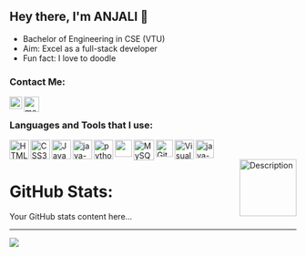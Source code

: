 ## Hey there, I'm ANJALI 👋 

- Bachelor of Engineering in CSE (VTU)
- Aim: Excel as a full-stack developer
- Fun fact: I love to doodle

### Contact Me:

[<img align="left" alt="me | Gmail" width="22px" src="https://img.icons8.com/color/48/gmail-new.png" />][gmail]
[<img align="left" alt="me | LinkedIn" width="27px" src="https://img.icons8.com/color/48/linkedin.png" />][linkedin]
<br />

### Languages and Tools that I use:

<img align="left" alt="HTML5" width="34px" src="https://img.icons8.com/color/48/html-5--v1.png" />
<img align="left" alt="CSS3" width="34px" src="https://img.icons8.com/color/48/css3.png" />
<img align="left" alt="JavaScript" width="34px" src="https://img.icons8.com/color/48/javascript--v1.png" />
<img align="left" width="34px" src="https://img.icons8.com/fluency/48/java-coffee-cup-logo.png" alt="java-coffee-cup-logo" />
<img align="left" width="34px" src="https://img.icons8.com/color/48/python--v1.png" alt="python--v1" />
<img align="left" width="30px" src="https://img.icons8.com/color/48/figma--v1.png" />
<img align="left" alt="MySQL" width="36px" src="https://img.icons8.com/color/48/mysql-logo.png" />
<img align="left" alt="GitHub" width="30px" src="https://img.icons8.com/stickers/48/github.png" />
<img align="left" alt="Visual Studio Code" width="34px" src="https://img.icons8.com/color/48/visual-studio-code-2019.png" />
<img align="left" width="32px" src="https://img.icons8.com/officexs/48/java-eclipse.png" alt="java-eclipse" />

<br />
<br />

[gmail]: https://mail.google.com/mail/u/
[linkedin]: https://www.linkedin.com/in/anjali-k-s-476345228/
[instagram]: https://www.instagram.com/arcane__77/

<div style="float: right;">
    <img src="https://i.postimg.cc/Pqtjjpt9/image.png" width="100px" alt="Description">
</div>

# GitHub Stats:

Your GitHub stats content here...

---
[![](https://visitcount.itsvg.in/api?id=arcane77&icon=0&color=0)](https://visitcount.itsvg.in)
